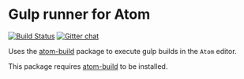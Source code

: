 # Gulp runner for Atom
[![Build Status](https://travis-ci.org/AtomBuild/atom-build-gulp.svg?branch=master)](https://travis-ci.org/AtomBuild/atom-build-gulp)
[![Gitter chat](https://badges.gitter.im/noseglid/atom-build.svg)](https://gitter.im/noseglid/atom-build)

Uses the [atom-build](https://github.com/noseglid/atom-build) package to execute
gulp builds in the `Atom` editor.

This package requires [atom-build](https://github.com/noseglid/atom-build) to be installed.
